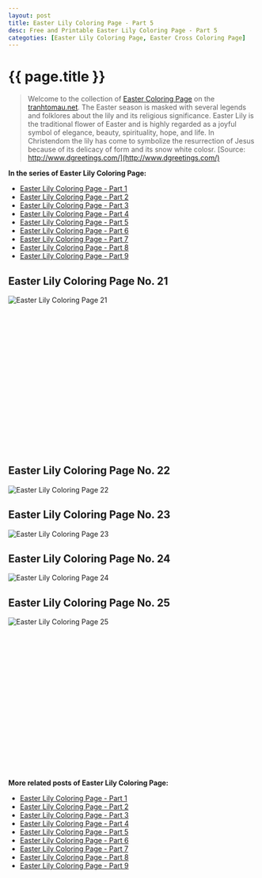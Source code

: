 ```yaml
---
layout: post
title: Easter Lily Coloring Page - Part 5
desc: Free and Printable Easter Lily Coloring Page - Part 5
categoties: [Easter Lily Coloring Page, Easter Cross Coloring Page]
---
```

{{ page.title }}
================
> Welcome to the collection of [Easter Coloring Page](http://tranhtomau.net/) on the [tranhtomau.net](http://tranhtomau.net/). The Easter season is masked with several legends and folklores about the lily and its religious significance. Easter Lily is the traditional flower of Easter and is highly regarded as a joyful symbol of elegance, beauty, spirituality, hope, and life. In Christendom the lily has come to symbolize the resurrection of Jesus because of its delicacy of form and its snow white colosr. [Source: http://www.dgreetings.com/](http://www.dgreetings.com/)

**In the series of Easter Lily Coloring Page:**

* [Easter Lily Coloring Page - Part 1](http://tranhtomau.net/2018/08/16/Easter-Lily-Coloring-Page-part-1.html)
* [Easter Lily Coloring Page - Part 2](http://tranhtomau.net/2018/08/16/Easter-Lily-Coloring-Page-part-2.html)
* [Easter Lily Coloring Page - Part 3](http://tranhtomau.net/2018/08/16/Easter-Lily-Coloring-Page-part-3.html)
* [Easter Lily Coloring Page - Part 4](http://tranhtomau.net/2018/08/16/Easter-Lily-Coloring-Page-part-4.html)
* [Easter Lily Coloring Page - Part 5](http://tranhtomau.net/2018/08/16/Easter-Lily-Coloring-Page-part-5.html)
* [Easter Lily Coloring Page - Part 6](http://tranhtomau.net/2018/08/16/Easter-Lily-Coloring-Page-part-6.html)
* [Easter Lily Coloring Page - Part 7](http://tranhtomau.net/2018/08/16/Easter-Lily-Coloring-Page-part-7.html)
* [Easter Lily Coloring Page - Part 8](http://tranhtomau.net/2018/08/16/Easter-Lily-Coloring-Page-part-8.html)
* [Easter Lily Coloring Page - Part 9](http://tranhtomau.net/2018/08/16/Easter-Lily-Coloring-Page-part-9.html)

## Easter Lily Coloring Page No. 21
![Easter Lily Coloring Page 21](http://tranhtomau.net/img2/Easter-Lily-Coloring-Page%20(21).jpg "Easter Lily Coloring Page 21")

<script async src="//pagead2.googlesyndication.com/pagead/js/adsbygoogle.js"></script><!-- Texxtonly --><ins class="adsbygoogle" style="display:inline-block;width:336px;height:280px" data-ad-client="ca-pub-6753140515841889" data-ad-slot="3207852233"></ins><script>(adsbygoogle = window.adsbygoogle || []).push({}); </script>

## Easter Lily Coloring Page No. 22
![Easter Lily Coloring Page 22](http://tranhtomau.net/img2/Easter-Lily-Coloring-Page%20(22).jpg "Easter Lily Coloring Page 22")

## Easter Lily Coloring Page No. 23
![Easter Lily Coloring Page 23](http://tranhtomau.net/img2/Easter-Lily-Coloring-Page%20(23).jpg "Easter Lily Coloring Page 23")

## Easter Lily Coloring Page No. 24
![Easter Lily Coloring Page 24](http://tranhtomau.net/img2/Easter-Lily-Coloring-Page%20(24).jpg "Easter Lily Coloring Page 24")

## Easter Lily Coloring Page No. 25
![Easter Lily Coloring Page 25](http://tranhtomau.net/img2/Easter-Lily-Coloring-Page%20(25).jpg "Easter Lily Coloring Page 25")

<script async src="//pagead2.googlesyndication.com/pagead/js/adsbygoogle.js"></script><!-- Texxtonly --><ins class="adsbygoogle" style="display:inline-block;width:336px;height:280px" data-ad-client="ca-pub-6753140515841889" data-ad-slot="3207852233"></ins><script>(adsbygoogle = window.adsbygoogle || []).push({}); </script>

**More related posts of Easter Lily Coloring Page:**

* [Easter Lily Coloring Page - Part 1](http://tranhtomau.net/2018/08/16/Easter-Lily-Coloring-Page-part-1.html)
* [Easter Lily Coloring Page - Part 2](http://tranhtomau.net/2018/08/16/Easter-Lily-Coloring-Page-part-2.html)
* [Easter Lily Coloring Page - Part 3](http://tranhtomau.net/2018/08/16/Easter-Lily-Coloring-Page-part-3.html)
* [Easter Lily Coloring Page - Part 4](http://tranhtomau.net/2018/08/16/Easter-Lily-Coloring-Page-part-4.html)
* [Easter Lily Coloring Page - Part 5](http://tranhtomau.net/2018/08/16/Easter-Lily-Coloring-Page-part-5.html)
* [Easter Lily Coloring Page - Part 6](http://tranhtomau.net/2018/08/16/Easter-Lily-Coloring-Page-part-6.html)
* [Easter Lily Coloring Page - Part 7](http://tranhtomau.net/2018/08/16/Easter-Lily-Coloring-Page-part-7.html)
* [Easter Lily Coloring Page - Part 8](http://tranhtomau.net/2018/08/16/Easter-Lily-Coloring-Page-part-8.html)
* [Easter Lily Coloring Page - Part 9](http://tranhtomau.net/2018/08/16/Easter-Lily-Coloring-Page-part-9.html)

